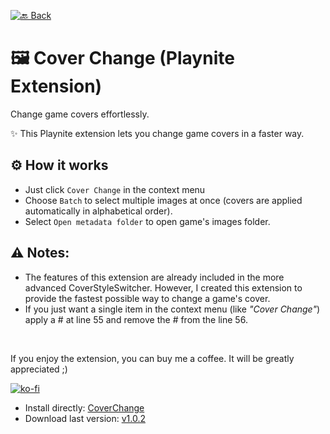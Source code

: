 <!--[🔙 Back](https://roob-p.github.io)--> 
<!--[![🔙 Back](https://img.shields.io/badge/🔙-Back-blue)](https://roob-p.github.io)-->
[![🔙 Back](https://img.shields.io/badge/🔙-Back-white?style=flat-square&logoColor=blue&color=blue)](https://roob-p.github.io)
# 🖼️ Cover Change (Playnite Extension) 
Change game covers effortlessly.

✨ This Playnite extension lets you change game covers in a faster way.

## ⚙️ How it works

- Just click `Cover Change` in the context menu
- Choose `Batch` to select multiple images at once (covers are applied automatically in alphabetical order).
- Select `Open metadata folder` to open game's images folder.

## ⚠️ Notes:
- The features of this extension are already included in the more advanced CoverStyleSwitcher. However, I created this extension to provide the fastest possible way to change a game's cover.
- If you just want a single item in the context menu (like *"Cover Change"*) apply a # at line 55 and remove the # from the line 56. 

<br>

If you enjoy the extension, you can buy me a coffee. It will be greatly appreciated ;)



[![ko-fi](https://ko-fi.com/img/githubbutton_sm.svg)](https://ko-fi.com/E1E214R1KB)

- Install directly:
  [CoverChange](https://playnite.link/addons.html#CoverChange)
- Download last version:
[v1.0.2]( https://github.com/roob-p/CoverChange-PlayniteExtension/releases/download/v1.0.2/CoverChange_v1.0.2.pext)
